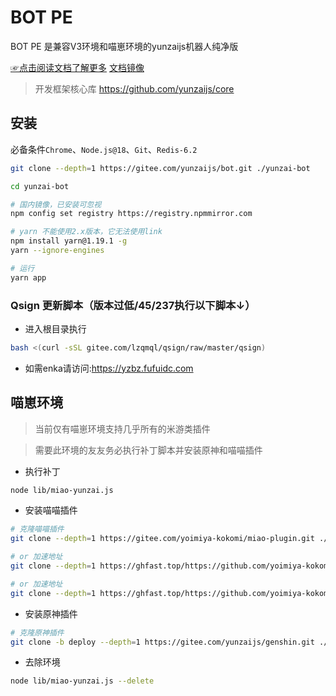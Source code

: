 # BOT PE

BOT PE 是兼容V3环境和喵崽环境的yunzaijs机器人纯净版

[☞点击阅读文档了解更多](https://yunzaijs.com/docs/) [文档镜像](https://yunzaijs.github.io/docs/)

> 开发框架核心库 https://github.com/yunzaijs/core

## 安装

必备条件`Chrome`、`Node.js@18`、`Git`、`Redis-6.2`

```sh
git clone --depth=1 https://gitee.com/yunzaijs/bot.git ./yunzai-bot
```

```sh
cd yunzai-bot
```

```sh
# 国内镜像，已安装可忽视
npm config set registry https://registry.npmmirror.com
```

```sh
# yarn 不能使用2.x版本，它无法使用link
npm install yarn@1.19.1 -g
yarn --ignore-engines
```

```sh
# 运行
yarn app
```

### Qsign 更新脚本（版本过低/45/237执行以下脚本↓）

- 进入根目录执行

```sh
bash <(curl -sSL gitee.com/lzqmql/qsign/raw/master/qsign)
```

- 如需enka请访问:https://yzbz.fufuidc.com

## 喵崽环境

> 当前仅有喵崽环境支持几乎所有的米游类插件

> 需要此环境的友友务必执行补丁脚本并安装原神和喵喵插件

- 执行补丁

```sh
node lib/miao-yunzai.js
```

- 安装喵喵插件

```sh
# 克隆喵喵插件
git clone --depth=1 https://gitee.com/yoimiya-kokomi/miao-plugin.git ./plugins/miao-plugin
```

```sh
# or 加速地址
git clone --depth=1 https://ghfast.top/https://github.com/yoimiya-kokomi/miao-plugin.git ./plugins/miao-plugin
```

```sh
# or 加速地址
git clone --depth=1 https://ghfast.top/https://github.com/yoimiya-kokomi/miao-plugin.git ./plugins/miao-plugin
```

- 安装原神插件

```sh
# 克隆原神插件
git clone -b deploy --depth=1 https://gitee.com/yunzaijs/genshin.git ./plugins/genshin


```

- 去除环境

```sh
node lib/miao-yunzai.js --delete
```
